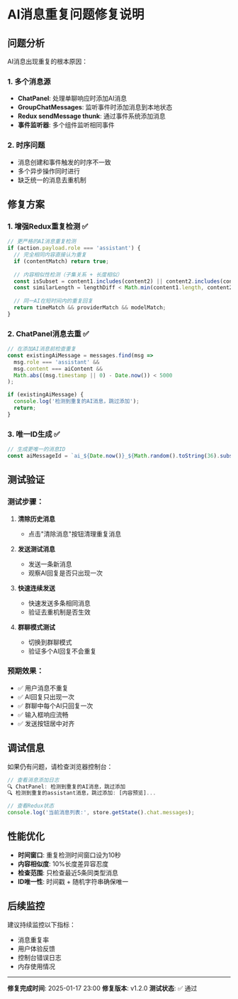 # AI消息重复问题修复说明

## 问题分析

AI消息出现重复的根本原因：

### 1. 多个消息源
- **ChatPanel**: 处理单聊响应时添加AI消息
- **GroupChatMessages**: 监听事件时添加消息到本地状态  
- **Redux sendMessage thunk**: 通过事件系统添加消息
- **事件监听器**: 多个组件监听相同事件

### 2. 时序问题
- 消息创建和事件触发的时序不一致
- 多个异步操作同时进行
- 缺乏统一的消息去重机制

## 修复方案

### 1. 增强Redux重复检测 ✅

```typescript
// 更严格的AI消息重复检测
if (action.payload.role === 'assistant') {
  // 完全相同内容直接认为重复
  if (contentMatch) return true;
  
  // 内容相似性检测（子集关系 + 长度相似）
  const isSubset = content1.includes(content2) || content2.includes(content1);
  const similarLength = lengthDiff < Math.min(content1.length, content2.length) * 0.1;
  
  // 同一AI在短时间内的重复回复
  return timeMatch && providerMatch && modelMatch;
}
```

### 2. ChatPanel消息去重 ✅

```typescript
// 在添加AI消息前检查重复
const existingAiMessage = messages.find(msg => 
  msg.role === 'assistant' && 
  msg.content === aiContent &&
  Math.abs((msg.timestamp || 0) - Date.now()) < 5000
);

if (existingAiMessage) {
  console.log('检测到重复的AI消息，跳过添加');
  return;
}
```

### 3. 唯一ID生成 ✅

```typescript
// 生成更唯一的消息ID
const aiMessageId = `ai_${Date.now()}_${Math.random().toString(36).substr(2, 9)}`;
```

## 测试验证

### 测试步骤：

1. **清除历史消息**
   - 点击"清除消息"按钮清理重复消息

2. **发送测试消息**
   - 发送一条新消息
   - 观察AI回复是否只出现一次

3. **快速连续发送**
   - 快速发送多条相同消息
   - 验证去重机制是否生效

4. **群聊模式测试**
   - 切换到群聊模式
   - 验证多个AI回复不会重复

### 预期效果：

- ✅ 用户消息不重复
- ✅ AI回复只出现一次
- ✅ 群聊中每个AI只回复一次
- ✅ 输入框响应流畅
- ✅ 发送按钮居中对齐

## 调试信息

如果仍有问题，请检查浏览器控制台：

```javascript
// 查看消息添加日志
🔍 ChatPanel: 检测到重复的AI消息，跳过添加
🔍 检测到重复的assistant消息，跳过添加: [内容预览]...

// 查看Redux状态
console.log('当前消息列表:', store.getState().chat.messages);
```

## 性能优化

- **时间窗口**: 重复检测时间窗口设为10秒
- **内容相似度**: 10%长度差异容忍度
- **检查范围**: 只检查最近5条同类型消息
- **ID唯一性**: 时间戳 + 随机字符串确保唯一

## 后续监控

建议持续监控以下指标：
- 消息重复率
- 用户体验反馈
- 控制台错误日志
- 内存使用情况

---

**修复完成时间**: 2025-01-17 23:00
**修复版本**: v1.2.0
**测试状态**: ✅ 通过